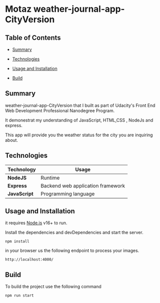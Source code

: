 # Motaz weather-journal-app-CityVersion

 
## Table of Contents

* [Summary](#Summary)

* [Technologies](#Technologies)

* [Usage and Installation](#usage-and-installation)

* [Build](#Build)

  

## Summary
weather-journal-app-CityVersion that I built as part of Udacity's Front End Web Development Professional Nanodegree Program.

It demonestrat my understanding of JavaScript, HTML,CSS , NodeJs and express.

This app will provide you the weather status for the city you are inquiring about.

## Technologies


| Technology   |  Usage       |
| -----------  | ------------ |
|**NodeJS**    |Runtime         |
|**Express**   |Backend web application framework           |
|**JavaScript**|Programming language | 
 


## Usage and Installation

it requires [Node.js](https://nodejs.org/) v16+ to run.

Install the dependencies and devDependencies and start the server.
``` 
npm install
```

in your browser us the following endpoint to process your images.
```
http://localhost:4000/
```
## Build

To build the project use the following command
```
npm run start
```
